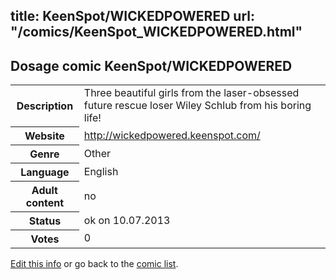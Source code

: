 title: KeenSpot/WICKEDPOWERED
url: "/comics/KeenSpot_WICKEDPOWERED.html"
---
Dosage comic KeenSpot/WICKEDPOWERED
-----------------------------------------

<p id="msg"></p>
<script type="text/javascript">
if (window.location.search === '?edit_info_mail=sent_ok') {
  var elem = document.getElementById("msg");
  elem.innerHTML = 'Edited information sucessfully sent for review, which is usually done daily. Thanks!';
  elem.className = 'ok';
}
</script>
<table class="comicinfo">
<tr>
<th>Description</th><td>Three beautiful girls from the laser-obsessed future rescue loser Wiley Schlub from his boring life!</td>
</tr>
<tr>
<th>Website</th><td><a href="http://wickedpowered.keenspot.com/">http://wickedpowered.keenspot.com/</a></td>
</tr>
<tr>
<th>Genre</th><td>Other</td>
</tr>
<tr>
<th>Language</th><td>English</td>
</tr>
<tr>
<th>Adult content</th><td>no</td>
</tr>
<tr>
<th>Status</th><td>ok on 10.07.2013</td>
</tr>
<tr>
<th>Votes</th><td>0</td>
</tr>
</table>

[Edit this info](KeenSpot_WICKEDPOWERED_edit.html) or go back to the [comic list](../comic-index.html).
